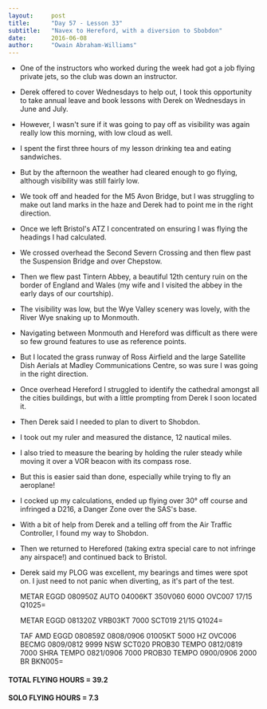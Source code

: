 ```yaml
---
layout:     post
title:      "Day 57 - Lesson 33"
subtitle:   "Navex to Hereford, with a diversion to Sbobdon"
date:       2016-06-08
author:     "Owain Abraham-Williams"
---
```


 * One of the instructors who worked during the week had got a job flying private jets, so the club was down an instructor.
 * Derek offered to cover Wednesdays to help out, I took this opportunity to take annual leave and book lessons with Derek on Wednesdays in June and July.
 * However, I wasn't sure if it was going to pay off as visibility was again really low this morning, with low cloud as well.
 * I spent the first three hours of my lesson drinking tea and eating sandwiches.
 * But by the afternoon the weather had cleared enough to go flying, although visibility was still fairly low.
 * We took off and headed for the M5 Avon Bridge, but I was struggling to make out land marks in the haze and Derek had to point me in the right direction.
 * Once we left Bristol's ATZ I concentrated on ensuring I was flying the headings I had calculated.
 * We crossed overhead the Second Severn Crossing and then flew past the Suspension Bridge and over Chepstow.
 * Then we flew past Tintern Abbey, a beautiful 12th century ruin on the border of England and Wales (my wife and I visited the abbey in the early days of our courtship).
 * The visibility was low, but the Wye Valley scenery was lovely, with the River Wye snaking up to Monmouth.
 * Navigating between Monmouth and Hereford was difficult as there were so few ground features to use as reference points.
 * But I located the grass runway of Ross Airfield and the large Satellite Dish Aerials at Madley Communications Centre, so was sure I was going in the right direction.
 * Once overhead Hereford I struggled to identify the cathedral amongst all the cities buildings, but with a little prompting from Derek I soon located it.
 * Then Derek said I needed to plan to divert to Shobdon.
 * I took out my ruler and measured the distance, 12 nautical miles.
 * I also tried to measure the bearing by holding the ruler steady while moving it over a VOR beacon with its compass rose.
 * But this is easier said than done, especially while trying to fly an aeroplane!
 * I cocked up my calculations, ended up flying over 30&deg; off course and infringed a D216, a Danger Zone over the SAS's base.
 * With a bit of help from Derek and a telling off from the Air Traffic Controller, I found my way to Shobdon.
 * Then we returned to Herefored (taking extra special care to not infringe any airspace!) and continued back to Bristol.
 * Derek said my PLOG was excellent, my bearings and times were spot on. I just need to not panic when diverting, as it's part of the test.

    METAR EGGD 080950Z AUTO 04006KT 350V060 6000 OVC007 17/15
               Q1025=

    METAR EGGD 081320Z VRB03KT 7000 SCT019 21/15 Q1024=

    TAF AMD EGGD 080859Z 0808/0906 01005KT 5000 HZ OVC006
             BECMG 0809/0812 9999 NSW SCT020
             PROB30 TEMPO 0812/0819 7000 SHRA
             TEMPO 0821/0906 7000
             PROB30 TEMPO 0900/0906 2000 BR BKN005=

#### TOTAL FLYING HOURS = 39.2

#### SOLO FLYING HOURS = 7.3